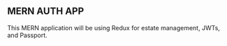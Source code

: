 ## MERN AUTH APP

This MERN application will be using Redux for estate management, JWTs, and Passport.

